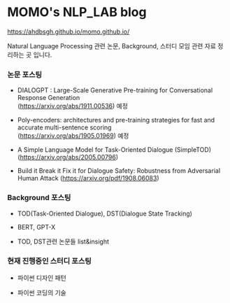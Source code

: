 # MOMO's NLP_LAB blog
https://ahdbsgh.github.io/momo.github.io/

Natural Language Processing 관련 논문, Background, 스터디 모임 관련 자료 정리하는 곳 입니다. 

### 논문 포스팅

- DIALOGPT : Large-Scale Generative Pre-training for Conversational Response Generation    
  (https://arxiv.org/abs/1911.00536) 예정

- Poly-encoders: architectures and pre-training strategies for fast and accurate multi-sentence scoring   
  (https://arxiv.org/abs/1905.01969)  예정

- A Simple Language Model for Task-Oriented Dialogue (SimpleTOD)   
  (https://arxiv.org/abs/2005.00796)
  
- Build it Break it Fix it for Dialogue Safety: Robustness from Adversarial Human Attack
  (https://arxiv.org/pdf/1908.06083)
### Background 포스팅
- TOD(Task-Oriented Dialogue), DST(Dialogue State Tracking)

- BERT, GPT-X

- TOD, DST관련 논문들 list&insight




### 현재 진행중인 스터디 포스팅

- 파이썬 디자인 패턴

- 파이썬 코딩의 기술